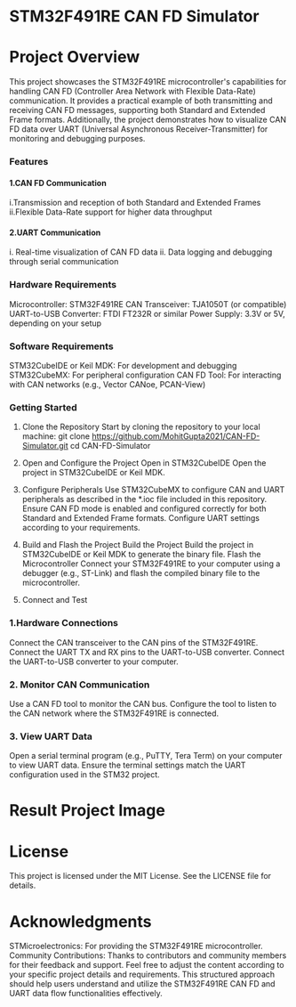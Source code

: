 # STM32F491RE CAN FD Simulator
# Project Overview
This project showcases the STM32F491RE microcontroller's capabilities for handling CAN FD (Controller Area Network with Flexible Data-Rate) communication. It provides a practical example of both transmitting and receiving CAN FD messages, supporting both Standard and Extended Frame formats. Additionally, the project demonstrates how to visualize CAN FD data over UART (Universal Asynchronous Receiver-Transmitter) for monitoring and debugging purposes.

### Features
#### 1.CAN FD Communication
i.Transmission and reception of both Standard and Extended Frames
ii.Flexible Data-Rate support for higher data throughput
#### 2.UART Communication

i. Real-time visualization of CAN FD data
ii. Data logging and debugging through serial communication
### Hardware Requirements
Microcontroller: STM32F491RE
CAN Transceiver: TJA1050T (or compatible)
UART-to-USB Converter: FTDI FT232R or similar
Power Supply: 3.3V or 5V, depending on your setup

### Software Requirements
STM32CubeIDE or Keil MDK: For development and debugging
STM32CubeMX: For peripheral configuration
CAN FD Tool: For interacting with CAN networks (e.g., Vector CANoe, PCAN-View)

### Getting Started
1. Clone the Repository
Start by cloning the repository to your local machine:
git clone https://github.com/MohitGupta2021/CAN-FD-Simulator.git
cd CAN-FD-Simulator
2. Open and Configure the Project
Open in STM32CubeIDE
Open the project in STM32CubeIDE or Keil MDK.

3. Configure Peripherals
Use STM32CubeMX to configure CAN and UART peripherals as described in the *.ioc file included in this repository.
Ensure CAN FD mode is enabled and configured correctly for both Standard and Extended Frame formats.
Configure UART settings according to your requirements.

4. Build and Flash the Project
Build the Project
Build the project in STM32CubeIDE or Keil MDK to generate the binary file.
Flash the Microcontroller
Connect your STM32F491RE to your computer using a debugger (e.g., ST-Link) and flash the compiled binary file to the microcontroller.

5. Connect and Test
### 1.Hardware Connections

Connect the CAN transceiver to the CAN pins of the STM32F491RE.
Connect the UART TX and RX pins to the UART-to-USB converter.
Connect the UART-to-USB converter to your computer.
### 2. Monitor CAN Communication

Use a CAN FD tool to monitor the CAN bus. Configure the tool to listen to the CAN network where the STM32F491RE is connected.

### 3. View UART Data

Open a serial terminal program (e.g., PuTTY, Tera Term) on your computer to view UART data. Ensure the terminal settings match the UART configuration used in the STM32 project.

# Result Project Image

# License
This project is licensed under the MIT License. See the LICENSE file for details.

# Acknowledgments
STMicroelectronics: For providing the STM32F491RE microcontroller.
Community Contributions: Thanks to contributors and community members for their feedback and support.
Feel free to adjust the content according to your specific project details and requirements. This structured approach should help users understand and utilize the STM32F491RE CAN FD and UART data flow functionalities effectively.






